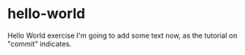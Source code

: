 # hello-world
Hello World exercise
I'm going to add some text now, as the tutorial on "commit" indicates.
